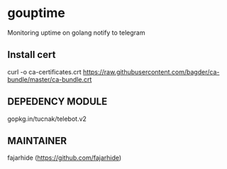 # gouptime
Monitoring uptime on golang notify to telegram

## Install cert
curl -o ca-certificates.crt https://raw.githubusercontent.com/bagder/ca-bundle/master/ca-bundle.crt

## DEPEDENCY MODULE
gopkg.in/tucnak/telebot.v2

## MAINTAINER
fajarhide (https://github.com/fajarhide)
